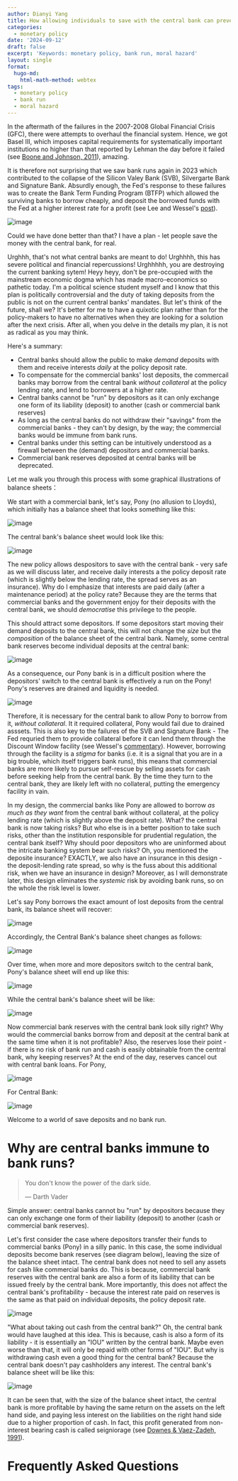 ```yaml
---
author: Dianyi Yang
title: How allowing individuals to save with the central bank can prevent bank runs
categories:
  - monetary policy
date: '2024-09-12'
draft: false
excerpt: 'Keywords: monetary policy, bank run, moral hazard'
layout: single
format:
  hugo-md:
    html-math-method: webtex
tags:
  - monetary policy
  - bank run
  - moral hazard
---
```

In the aftermath of the failures in the 2007-2008 Global Financial Crisis (GFC), there were attempts to overhaul the financial system. Hence, we got Basel III, which imposes capital requirements for systematically important institutions no higher than that reported by Lehman the day before it failed (see [Boone and Johnson, 2011](https://www.piie.com/commentary/op-eds/future-banking-more-regulation-needed)), amazing.

It is therefore not surprising that we saw bank runs again in 2023 which contributed to the collapse of the Silicon Valey Bank (SVB), Silvergarte Bank and Signature Bank. Absurdly enough, the Fed's response to these failures was to create the Bank Term Funding Program (BTFP) which allowed the surviving banks to borrow cheaply, and deposit the borrowed funds with the Fed at a higher interest rate for a profit (see Lee and Wessel's [post](https://www.brookings.edu/articles/what-did-the-fed-do-after-silicon-valley-bank-and-signature-bank-failed/)).

![image](svb.jpg "The Collapse of the SVB")

Could we have done better than that? I have a plan - let people save the money with the central bank, for real.

Urghhh, that's not what central banks are meant to do! Urghhhh, this has severe political and financial repercussions! Urghhhhh, you are destroying the current banking sytem! Heyy heyy, don't be pre-occupied with the mainstream economic dogma which has made macro-economics so pathetic today. I'm a political science student myself and I know that this plan is politically controversial and the duty of taking deposits from the public is not on the current central banks' mandates. But let's think of the future, shall we? It's better for me to have a quixotic plan rather than for the policy-makers to have no alternatives when they are looking for a solution after the next crisis. After all, when you delve in the details my plan, it is not as radical as you may think.

Here's a summary:
- Central banks should allow the public to make *demand* deposits with them and receive interests *daily* at the policy deposit rate.
- To compensate for the commercial banks' lost deposits, the commercail banks may borrow from the central bank *without collateral* at the policy lending rate, and lend to borrowers at a higher rate.
- Central banks cannot be "run" by depositors as it can only exchange one form of its liability (deposit) to another (cash or commercial bank reserves)
- As long as the central banks do not withdraw their "savings" from the commercial banks - they can't by design, by the way; the commercial banks would be immune from bank runs.
- Central banks under this setting can be intuitively understood as a firewall between the (demand) depositors and commercial banks.
- Commercial bank reserves deposited at central banks will be deprecated.

Let me walk you through this process with some graphical illustrations of balance sheets：

We start with a commercial bank, let's say, Pony (no allusion to Lloyds), which initially has a balance sheet that looks something like this:

![image](commercial1.png "Pony's initial balance sheet")

The central bank's balance sheet would look like this:

![image](cb1.png "Central Bank's initial balance sheet")

The new policy allows despositors to save with the central bank - very safe as we will discuss later, and receive daily interests a the policy deposit rate (which is slightly below the lending rate, the spread serves as an insurance). Why do I emphasize that interests are paid daily (after a maintenance period) at the policy rate? Because they are the terms that commercial banks and the government enjoy for their deposits with the central bank, we should *democratise* this privilege to the people.

This should attract some depositors. If some depositors start moving their demand deposits to the central bank, this will not change the *size* but the *composition* of the balance sheet of the central bank. Namely, some central bank reserves become individual deposits at the central bank:

![image](cb2.png "Central Bank's balance sheet after conversion")

As a consequence, our Pony bank is in a difficult position where the depositors' switch to the central bank is effectively a run on the Pony! Pony's reserves are drained and liquidity is needed.

![image](commercial2.png "Pony's balance sheet after conversion")

Therefore, it is necessary for the central bank to allow Pony to borrow from it, *without collateral*. It it required collateral, Pony would fail due to drained asssets. This is also key to the failures of the SVB and Signature Bank - The Fed requried them to provide collateral before it can lend them through the Discount Window facility (see Wessel's [commentary](https://www.brookings.edu/articles/how-to-fix-what-ails-the-feds-discount-window/)). However, borrowing through the facility is a *stigma* for banks (i.e. it is a signal that you are in a big trouble, which itself triggers bank runs), this means that commercial banks are more likely to pursue self-rescue by selling assets for cash before seeking help from the central bank. By the time they turn to the central bank, they are likely left with no collateral, putting the emergency facility in vain.

In my design, the commercial banks like Pony are allowed to borrow *as much as they want* from the central bank without collateral, at the policy lending rate (which is slightly above the deposit rate). What? the central bank is now taking risks? But who else is in a better position to take such risks, other than the institution responsible for prudential regulation, the central bank itself? Why should poor depositors who are uninformed about the intricate banking system bear such risks? Oh, you mentioned the deposite insurance? EXACTLY, we also have an insurance in this design - the deposit-lending rate spread, so why is the fuss about this additional risk, when we have an insurance in design? Moreover, as I will demonstrate later, this design eliminates the *systemic* risk by avoiding bank runs, so on the whole the risk level is lower.

Let's say Pony borrows the exact amount of lost deposits from the central bank, its balance sheet will recover:

![image](commercial3.png "Pony's balance sheet after loan")

Accordingly, the Central Bank's balance sheet changes as follows:

![image](cb3.png "Central Bank's balance sheet after loan")

Over time, when more and more depositors switch to the central bank, Pony's balance sheet will end up like this:

![image](commercial4.png "Pony's balance sheet before eliminating reserves")

While the central bank's balance sheet will be like:

![image](cb4.png "Central Bank's balance sheet before eliminating reserves")

Now commercial bank reserves with the central bank look silly right? Why would the commercial banks borrow from and deposit at the central bank at the same time when it is not profitable? Also, the reserves lose their point - if there is no risk of bank run and cash is easily obtainable from the central bank, why keeping reserves? At the end of the day, reserves cancel out with central bank loans. For Pony,

![image](commercial5.png "Pony's balance sheet without reserves")

For Central Bank:

![image](cb5.png "Central Bank's balance sheet without reserves")

Welcome to a world of save deposits and no bank run.

# Why are central banks immune to bank runs?

>  You don't know the power of the dark side.
>
> &mdash; Darth Vader

Simple answer: central banks cannot bu "run" by depositors because they can only exchange one form of their liability (deposit) to another (cash or commercial bank reserves).

Let's first consider the case where depositors transfer their funds to commercial banks (Pony) in a silly panic. In this case, the some individual deposits become bank reserves (see diagram below), leaving the size of the balance sheet intact. The central bank does not need to sell any assets for cash like commercial banks do. This is because, commercial bank reserves with the central bank are also a form of its liability that can be issued freely by the central bank. More importantly, this does not affect the central bank's profitability - because the interest rate paid on reserves is the same as that paid on individual deposits, the policy deposit rate.

![image](cb6.png "Central Bank's balance sheet after transfers to Pony")

"What about taking out cash from the central bank?" Oh, the central bank would have laughed at this idea. This is because, cash is also a form of its liability - it is essentially an "IOU" written by the central bank. Maybe even worse than that, it will only be repaid with other forms of "IOU". But why is withdrawing cash even a good thing for the central bank? Because the central bank doesn't pay cashholders any interest. The central bank's balance sheet will be like this: 

![image](cb7.png "Central Bank's balance sheet after cash withdrawals")

It can be seen that, with the size of the balance sheet intact, the central bank is more profitable by having the same return on the assets on the left hand side, and paying less interest on the liabilities on the right hand side due to a higher proportion of cash. In fact, this profit generated from non-interest bearing cash is called seigniorage (see [Downes & Vaez-Zadeh, 1991](https://www.elibrary.imf.org/display/book/9781557751850/9781557751850.xml)).

# Frequently Asked Questions
